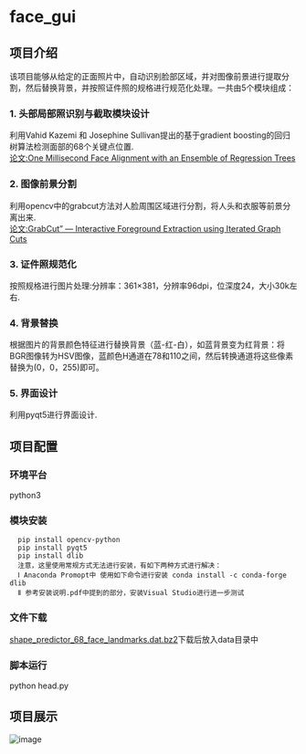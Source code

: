 # face_gui
## 项目介绍 
该项目能够从给定的正面照片中，自动识别脸部区域，并对图像前景进行提取分割，然后替换背景，并按照证件照的规格进行规范化处理。一共由5个模块组成：</br>

### 1.	头部局部照识别与截取模块设计
利用Vahid Kazemi 和 Josephine Sullivan提出的基于gradient boosting的回归树算法检测面部的68个关键点位置.</br>
[论文:One Millisecond Face Alignment with an Ensemble of Regression Trees](http://www.nada.kth.se/~vahidk/face_ert.html)</br>
       
### 2.	图像前景分割</br>
利用opencv中的grabcut方法对人脸周围区域进行分割，将人头和衣服等前景分离出来.</br>
[论文:GrabCut” — Interactive Foreground Extraction using Iterated Graph Cuts](https://wenku.baidu.com/view/4b8db16a58fafab069dc0292.html)</br>
 
### 3.	证件照规范化
按照规格进行图片处理:分辨率：361×381，分辨率96dpi，位深度24，大小30k左右.</br>

### 4.	背景替换
根据图片的背景颜色特征进行替换背景（蓝-红-白），如蓝背景变为红背景：将BGR图像转为HSV图像，蓝颜色H通道在78和110之间，然后转换通道将这些像素替换为(0，0，255)即可。</br>
    
### 5.	界面设计
利用pyqt5进行界面设计.</br>

 ## 项目配置
 ### 环境平台</br>
 python3</br>
 
 ### 模块安装</br>
      pip install opencv-python 
      pip install pyqt5 
      pip install dlib 
      注意，这里使用常规方式无法进行安装，有如下两种方式进行解决：
      Ⅰ Anaconda Promopt中 使用如下命令进行安装 conda install -c conda-forge dlib
      Ⅱ 参考安装说明.pdf中提到的部分，安装Visual Studio进行进一步测试
      
 ### 文件下载</br>
 [shape_predictor_68_face_landmarks.dat.bz2](http://dlib.net/files/shape_predictor_68_face_landmarks.dat.bz2)下载后放入data目录中</br>
 
 ### 脚本运行</br>
 python head.py
 
  ## 项目展示
  ![image](https://github.com/kailaisun/face_gui/blob/master/For%20show.png)
